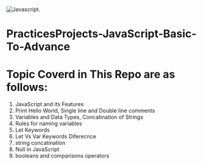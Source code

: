 ![Javascript.](https://user-images.githubusercontent.com/3369400/133268513-5bfe2f93-4402-42c9-a403-81c9e86934b6.jpeg)

# PracticesProjects-JavaScript-Basic-To-Advance

# Topic Coverd in This Repo are as follows:
1. JavaScript and its Features
2. Print Hello World, Single line and Double line comments
3. Variables and Data Types, Concatination of Strings
4. Rules for naming variables
5. Let Keywords
6. Let Vs Var Keywords Diferecnce
7. string concatination
8. Null in JavaScript
9. booleans and comparisons operators
